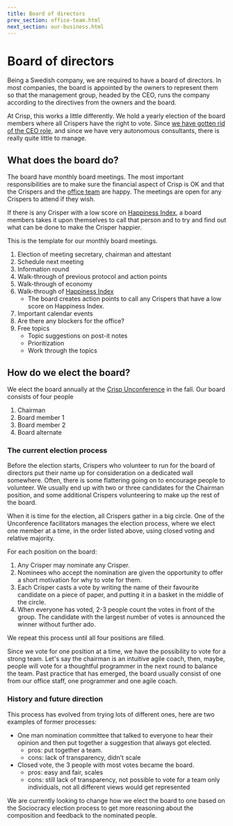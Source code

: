 ```yaml
---
title: Board of directors
prev_section: office-team.html
next_section: our-business.html
---
```


Board of directors
==================

Being a Swedish company, we are required to have a board of directors. In most companies, the board is appointed by the owners to represent them so that the management group, headed by the CEO, runs the company according to the directives from the owners and the board.

At Crisp, this works a little differently. We hold a yearly election of the board members where all Crispers have the right to vote. Since [we have gotten rid of the CEO role](decisions.html), and since we have very autonomous consultants, there is really quite little to manage.

What does the board do?
-----------------------

The board have monthly board meetings. The most important responsibilities are to make sure the financial aspect of Crisp is OK and that the Crispers and the [office team](office-team.html) are happy. The meetings are open for any Crispers to attend if they wish.

If there is any Crisper with a low score on [Happiness Index](happiness-index.html), a board members takes it upon themselves to call that person and to try and find out what can be done to make the Crisper happier.

This is the template for our monthly board meetings.

1.  Election of meeting secretary, chairman and attestant
2.  Schedule next meeting
3.  Information round
4.  Walk-through of previous protocol and action points
5.  Walk-through of economy
6.  Walk-through of [Happiness Index](happiness-index.html)
    -   The board creates action points to call any Crispers that have a low score on Happiness Index.
7.  Important calendar events
8.  Are there any blockers for the office?
9.  Free topics
    -   Topic suggestions on post-it notes
    -   Prioritization
    -   Work through the topics

How do we elect the board?
--------------------------

We elect the board annually at the [Crisp Unconference](unconference.html) in the fall. Our board consists of four people

1.  Chairman
2.  Board member 1
3.  Board member 2
4.  Board alternate

### The current election process

Before the election starts, Crispers who volunteer to run for the board of directors put their name up for consideration on a dedicated wall somewhere. Often, there is some flattering going on to encourage people to volunteer. We usually end up with two or three candidates for the Chairman position, and some additional Crispers volunteering to make up the rest of the board.

When it is time for the election, all Crispers gather in a big circle. One of the Unconference facilitators manages the election process, where we elect one member at a time, in the order listed above, using closed voting and relative majority.

For each position on the board:

1.  Any Crisper may nominate any Crisper.
2.  Nominees who accept the nomination are given the opportunity to offer a short motivation for why to vote for them.
3.  Each Crisper casts a vote by writing the name of their favourite candidate on a piece of paper, and putting it in a basket in the middle of the circle.
4.  When everyone has voted, 2-3 people count the votes in front of the group. The candidate with the largest number of votes is announced the winner without further ado.

We repeat this process until all four positions are filled.

Since we vote for one position at a time, we have the possibility to vote for a strong team. Let's say the chairman is an intuitive agile coach, then, maybe, people will vote for a thoughtful programmer in the next round to balance the team.
Past practice that has emerged, the board usually consist of one from our office staff, one programmer and one agile coach.

### History and future direction

This process has evolved from trying lots of different ones, here are two examples of former processes:

-   One man nomination committee that talked to everyone to hear their opinion and then put together a suggestion that always got elected.
    -   pros: put together a team.
    -   cons: lack of transparency, didn't scale
-   Closed vote, the 3 people with most votes became the board.
    -   pros: easy and fair, scales
    -   cons: still lack of transparency, not possible to vote for a team only individuals, not all different views would get represented

We are currently looking to change how we elect the board to one based on the Sociocracy election process to get more reasoning about the composition and feedback to the nominated people.
